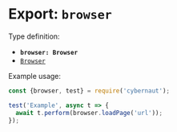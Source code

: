 # Export: `browser`

Type definition:

* **`browser: Browser`**
* [`Browser`](../interfaces/browser.md)

Example usage:

```js
const {browser, test} = require('cybernaut');

test('Example', async t => {
  await t.perform(browser.loadPage('url'));
});
```
